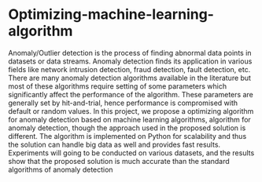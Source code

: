 # Optimizing-machine-learning-algorithm
Anomaly/Outlier detection is the process of finding abnormal data points in datasets or data streams. Anomaly detection finds its application in various fields like network intrusion detection, fraud detection, fault detection, etc. There are many anomaly detection algorithms available in the literature but most of these algorithms require setting of some parameters which significantly affect the performance of the algorithm. These parameters are generally set by hit-and-trial, hence performance is compromised with default or random values. In this project, we propose a optimizing algorithm for anomaly detection based on machine learning algorithms, algorithm for anomaly detection, though the approach used in the proposed solution is different. The algorithm is implemented on Python for scalability and thus the solution can handle big data as well and provides fast results. Experiments will going to be conducted on various datasets, and the results show that the proposed solution is much accurate than the standard algorithms of anomaly detection
